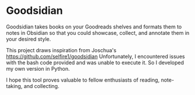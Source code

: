 # Goodsidian

Goodsidian takes books on your Goodreads shelves and formats them to notes in Obsidian so that you could showcase, collect, and annotate them in your desired style.

This project draws inspiration from Joschua's https://github.com/selfire1/goodsidian Unfortunately, I encountered issues with the bash code provided and was unable to execute it. So I developed my own version in Python.

I hope this tool proves valuable to fellow enthusiasts of reading, note-taking, and collecting.
